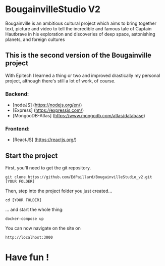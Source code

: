 # BougainvilleStudio V2
Bougainville is an ambitious cultural project which aims to bring together text, picture and video to tell the incredible and famous tale of Captain Hautbrave in his exploration and discoveries of deep space, astonishing planets, and foreign cultures

## This is the second version of the Bougainville project
With Epitech I learned a thing or two and improved drastically my personal project, although there's still a lot of work, of course.

### Backend:

- [nodeJS] (https://nodejs.org/en/)
- [Express] (https://expressjs.com/)
- [MongooDB-Atlas] (https://www.mongodb.com/atlas/database)

### Frontend:

- [ReactJS] (https://reactjs.org/)

## Start the project
First, you'll need to get the git repository.
```
git clone https://github.com/EdPaillard/BougainvilleStudio_v2.git [YOUR FOLDER]
```

Then, step into the project folder you just created...
```
cd [YOUR FOLDER]
```

... and start the whole thing:
```
docker-compose up
```

You can now navigate on the site on
```
http://localhost:3000
```

# Have fun !
